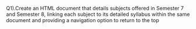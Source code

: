 <p>
Q1).Create an HTML document that details subjects offered in Semester 7 and
Semester 8, linking each subject to its detailed syllabus within the same
document and providing a navigation option to return to the top
</p>
